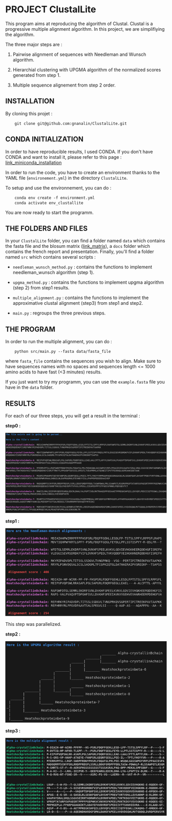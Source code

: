 # PROJECT ClustalLite

This program aims at reproducing the algorithm of Clustal. Clustal is a progressive multiple alignment algorithm. In this project, we are simplifiying the algorithm.

The three major steps are :

1. Pairwise alignment of sequences with Needleman and Wunsch algorithm.

2. Hierarchial clustering with UPGMA algorithm of the normalized scores generated from step 1.

3. Multiple sequence alignement from step 2 order.

## INSTALLATION

By cloning this projet :

        git clone git@github.com:gnanalin/ClustalLite.git

## CONDA INITIALIZATION

In order to have reproducible results, I used CONDA. If you don't have CONDA and want to install it, please refer to this page : [link_miniconda_installation](https://docs.anaconda.com/miniconda/)

In order to run the code, you have to create an environment thanks to the YAML file (`environement.yml`) in the directory `ClustalLite`. 

To setup and use the environnement, you can do :

        conda env create -f environment.yml
        conda activate env_clustallite

You are now ready to start the programm.

## THE FOLDERS AND FILES

In your `ClustalLite` folder, you can find a folder named `data` which contains the fasta file and the blosum matrix ([link_matrix](https://github.com/dmnfarrell/epitopepredict/blob/master/epitopepredict/mhcdata/blosum62.csv)), a `docs` folder which contains the french report and presentation. Finally, you'll find a folder named `src` which contains several scripts :

- `needleman_wunsch_method.py` : contains the functions to implement needleman_wunsch algorithm (step 1).

- `upgma_method.py` : contains the functions to implement upgma algorithm (step 2) from step1 results.

- `multiple_alignment.py` : contains the functions to implement the approximative clustal alignment (step3) from step1 and step2.

- `main.py` : regroups the three previous steps.

## THE PROGRAM

In order to run the multiple alignment, you can do :

        python src/main.py --fasta data/fasta_file

where `fasta_file` contains the sequences you wish to align. Make sure to have sequences names with no spaces and sequences length <= 1000 amino acids to have 
fast (<3 minutes) results.

If you just want to try my programm, you can use the `example.fasta` file you have in the `data` folder.

## RESULTS 

For each of our three steps, you will get a result in the terminal :

**step0 :**

![fasta](results/fasta_content.png "Fasta sequences file's content")

**step1 :**

![nw align](results/pairwise_align.png "A part of the pairwise alignment result")

This step was parallelized. 

**step2 :**

![upgma](results/upgma_result.png "UPGMA order tree")

**step3 :**

![clustal](results/clustal.png "A part of the clustal alignment result")